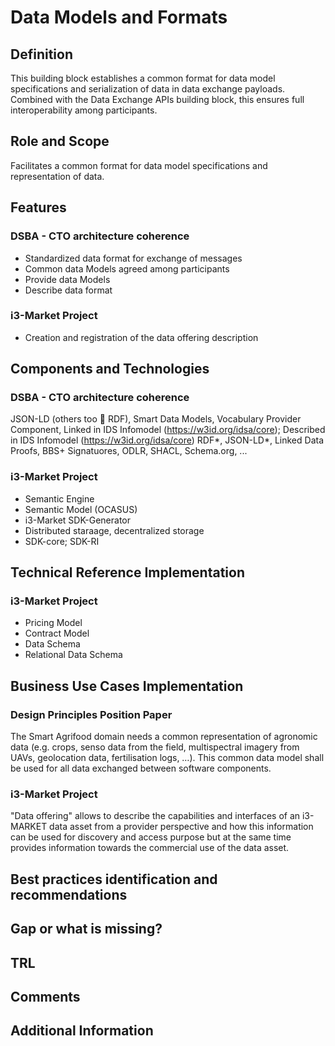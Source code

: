 # Data Models and Formats

## Definition
This building block establishes a common format for data model specifications and serialization  of data in data exchange payloads. Combined with the Data Exchange APIs building block, this ensures full interoperability among participants.

## Role and Scope
Facilitates a common format for data model specifications and representation of data.

## Features 
### DSBA - CTO architecture coherence
- Standardized  data format for exchange of messages
- Common data Models agreed among participants
- Provide data Models
- Describe data format

### i3-Market Project
- Creation and registration of the data offering description


## Components and Technologies
### DSBA - CTO architecture coherence
JSON-LD (others too  RDF), Smart Data Models, Vocabulary Provider Component, Linked in IDS Infomodel (https://w3id.org/idsa/core); Described in IDS Infomodel (https://w3id.org/idsa/core)
RDF*, JSON-LD*, Linked Data Proofs, BBS+ Signatuores, ODLR, SHACL, Schema.org, ...

### i3-Market Project
- Semantic Engine
- Semantic Model (OCASUS)
- i3-Market SDK-Generator
- Distributed staraage, decentralized storage
- SDK-core; SDK-RI

## Technical Reference Implementation
### i3-Market Project
- Pricing Model
- Contract Model
- Data Schema
- Relational Data Schema

## Business Use Cases Implementation
### Design Principles Position Paper
The Smart Agrifood domain needs a common representation of agronomic data (e.g. crops, senso data from the field, multispectral imagery from UAVs, geolocation data, fertilisation logs, …). This common data model shall be used for all data exchanged between software components.

### i3-Market Project
"Data offering" allows to describe the capabilities and interfaces of an i3-MARKET data asset from a provider perspective and how this information can be used for discovery and access purpose but at the same time provides information towards the commercial use of 
the data asset.

## Best practices identification and recommendations

## Gap or what is missing?

## TRL

## Comments

## Additional Information



